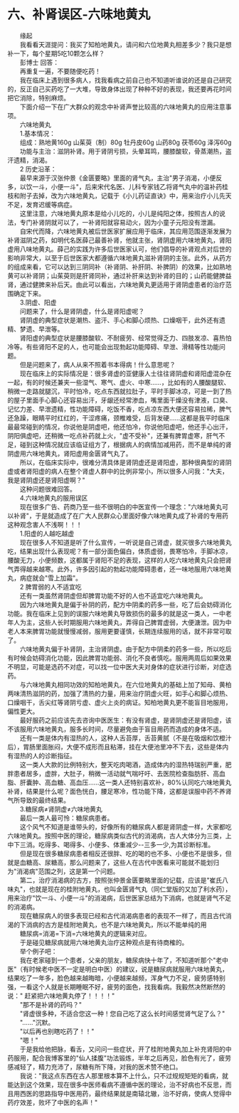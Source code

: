 # 六、补肾误区-六味地黄丸
  
　　缘起  
　　我看看天涯提问：我买了知柏地黄丸，请问和六位地黄丸相差多少？我只是想补一下，每个星期5吃10颗怎么样？  
　　彭博士 回答：  
　　再重复一遍，不要随便吃药！  
　　我在临床上遇到很多病人，找我看病之前自己也不知道听谁说的还是自己研究的，反正自己买药吃了一大堆，导致身体出现了种种不好的表现，我还要再花时间把它消除，特别麻烦。  
　　下面介绍一下在广大群众的观念中补肾声誉比较高的六味地黄丸的应用注意事项。  
　　六味地黄丸  
　　1.基本情况：  
　　组成：熟地黄160g 山茱萸（制）80g 牡丹皮60g 山药80g 茯苓60g 泽泻60g  
　　功能与主治：滋阴补肾。用于肾阴亏损，头晕耳鸣，腰膝酸软，骨蒸潮热，盗汗遗精，消渴。  
　　2 历史沿革：  
　　最早来源于汉张仲景《金匮要略》里面的肾气丸，主治"男子消渴，小便反多，以饮一斗，小便一斗"，后来宋代名医、儿科专家钱乙将肾气丸中的温补药桂枝和附子去掉，改为六味地黄丸，记载于《小儿药证直诀》中，用来治疗小儿先天不足，发育迟缓等病症。  
　　这里注意，六味地黄丸原本是给小儿吃的，小儿是纯阳之体，按照古人的说法，专门补肾阴就可以了，一补肾阳就容易动火，因为小童子元阳没有泄漏。  
　　自宋代而降，六味地黄丸被后世医家扩展应用于临床，其应用范围逐渐发展为补肾滋阴之药，如明代名医薛己最善补肾，他就主张，肾阴虚用六味地黄丸，肾阳虚用八味地黄丸。薛己的实践为许多后世医家认可，他们倡导的补肾观点对后世的影响非常大，以至于后世医家大都遵循六味地黄丸滋补肾阴的主张。此外，从药方的组成来看，它可以达到三阴同补（补肾阴、补肝阴、补脾阴）的效果，比如熟地黄可以补肾阴；山茱萸则是肝肾同补，通过补肝来达到补肾的目的；山药能健脾益肾，通过健脾来补后天。由此可以看出，六味地黄丸更适用于肾阴虚患者的治疗范围确定下来。  
　　3.阴虚、阳虚  
　　问题来了，什么是肾阴虚，什么是肾阳虚呢？  
　　肾阴虚的典型症状是潮热、盗汗、手心和脚心烦热、口燥咽干，此外还有遗精、梦遗、早泄等。  
　　肾阳虚的典型症状是腰膝酸软、不耐疲劳、经常觉得乏力、四肢发凉、喜热怕冷等。有些肾阳不足的人，也可能会出现勃起功能障碍、早泄、滑精等性功能问题。  
　　但是问题来了，病人从来不照着书本得病！什么意思呢？  
　　现在临床上的实际情况是：很多肾虚的亚健康人士往往肾阴虚和肾阳虚混杂在一起，有的时候还兼夹一些湿气、寒气、虚火、中寒……，比如有的人腰酸腿软、稍微一走路就腿沉，平时怕冷，吃点东西就拉肚子，平时手脚冰凉，可是一到了热的屋子里面手心脚心还容易出汗，牙龈还经常渗血，嘴里面干燥没有津液，口臭、记忆力差、早泄遗精，性功能障碍，吃饭不香，吃点凉东西大便还容易拉稀，脾气还急躁，眼睛平时红红的，干涩疼痛，颈椎难受，后背发硬……这都是我平时临床最最常碰到的情况，你说他是阴虚吧，他还怕冷，你说他阳虚吧，他还手心出汗，阴阳俱虚吧，还稍微一吃点补药就上火，"虚不受补"，还兼有脾胃虚寒，肝气不足，碰到这种情况就应该临证组方了，根据病人的病情加减用药，而不是单纯的肾阴虚用六味地黄丸，肾阳虚用金匮肾气丸了。  
　　所以，在临床实际中，很难分清具体是肾阴虚还是肾阳虚，那种很典型的肾阴虚或者肾阳虚的病人在整个肾虚人群中的比例非常小，所以很多人问我："大夫，我是肾阴虚还是肾阳虚啊？"  
　　这种问题很难回答。  
　　4.六味地黄丸的服用误区  
　　现在很多广告、药商乃至一些不很明白的中医宣传一个理念："六味地黄丸可以补肾"，于是就造成了在广大人民群众心里面好像六味地黄丸成了补肾的专用药这种观念害人不浅啊！！！  
　　1.阳虚的人越吃越虚  
　　现在很多人不知道是听了什么宣传，一听说是自己肾虚，就买很多六味地黄丸吃，结果出现什么表现呢？有一部分面色偏白，体质虚弱，畏寒怕冷，手脚冰凉，腰酸无力，小便频数，这都属于肾阳不足的表现，这样的人吃六味地黄丸只会把肾气弄得越来越寒。此外，许多因引起的勃起功能障碍患者，还一味地服用六味地黄丸，病症就会"雪上加霜"。  
　　2 脾胃弱的人不适宜吃  
　　还有一类虽然肾阴虚但却脾胃功能不好的人也不适宜吃六味地黄丸。  
　　因为六味地黄丸是偏于补阴的药，配方中阴柔的药多一些，吃了后会妨碍消化功能。我在临床上见到的误服六味地黄丸导致损伤的最多的就是这一类人，一中老年人为主，这些人长时期服用六味地黄丸，弄得自己脾胃虚弱，大便溏泄。因为中老人本来脾胃功能就慢慢减弱，服用更要谨慎，长期连续服用的话，就不非常可取了。  
　　六味地黄丸偏于补肾阴，主治肾阴虚。由于配方中阴柔的药多一些，所以吃后有时候会妨碍消化功能，因此脾胃功能弱、消化不良者慎吃。服用两周后如果效果不明显，可能是选药不对症，可以找一位中医大夫对身体的症状进行诊断，对症选药。  
　　与六味地黄丸相同功效的知柏地黄丸，在六位地黄丸的基础上加了知母、黄柏两味清热滋阴的药，加强了清热的力量，用来治疗阴虚火旺，如手心和脚心烦热、口燥咽干，舌尖红等肾阴亏虚、虚火上炎的病证。知柏地黄丸更不能盲目地服用，偏性更大。  
　　最好服药之前应该先去咨询中医医生：有没有肾虚，是肾阴虚还是肾阳虚，该不该服用六味地黄丸，服多长时间，尽量避免由于盲目用药而造成的身体不适。  
　　还有一类是体内有湿热的人，这种人舌苔厚，舌苔黄腻（不是在吸烟和饮橙汁后），胃肠里面胀闷，大便不成形而且粘滞，挂在大便池里冲不下去，这些是体内有湿热的人的诊断指征。  
　　这一类人大款的比例特别大，整天吃肉喝酒，造成体内的湿热特瑞别严重，肥胖患者居多，虚胖，大肚子，稍微一活动就气喘吁吁、去医院检查脂肪肝、高血脂、肝囊肿、高血糖、高血压……这一类人还特别喜欢补，80%认同吃六味地黄丸补肾，结果是什么呢？面色恍白，腰足寒冷，性功能下降，这都是误服中药不养肾气所导致的最终结果。  
　　3.糖尿病≠肾阴虚≠六味地黄丸  
　　最后一类人最可怜：糖尿病患者。  
　　这个风气不知道是谁带头的，好像所有的糖尿病人都是肾阴虚一样，大家都吃六味地黄丸。按照中医的理论，糖尿病类似古代的消渴病，古人大体分为三类，上中下三消。吃得多、喝得多、小便多、体重减少--三多一少,为其诊断标准。  
　　但是现在很多糖尿病患者相反还很胖、吃的喝的也不多、小便也不是很多，但就是血糖高、尿糖高，那么问题来了，这些人在古代中医看来可能就不能划归为"消渴病"范围之列，这是第一个问题。  
　　第二，治疗消渴病的古方，按照张仲景金匮要略里面的记载，应该是"崔氏八味丸"，也就是现在的桂附地黄丸，也叫金匮肾气丸（同仁堂版的又加了利水药），用来治疗"饮一斗、小便一斗"的消渴病，后世医家总结为下消病，也就是肾气不足的消渴病。  
　　现在糖尿病人的很多表现已经和古代消渴病患者的表现不一样了，而且古代消渴的下消病的古方是桂附地黄丸，也不是六味地黄丸，所以不能单纯的用  
　　糖尿病=消渴=下消=六味地黄丸的逻辑来对应。  
　　于是碰见糖尿病就用六味地黄丸治疗这种观点是有待商榷的。  
　　举个例子吧：  
　　我在老家碰到一个患者，父亲的朋友，糖尿病快十年了，不知道听那个"老中医"（有时候老中医不一定是明白中医）的建议，说是糖尿病就服用六味地黄丸，结果吃了一年多，脸色越来越晦暗，小便越来越频，浑身气力不足，疲劳感特别强，一看这个人就是长期睡眠不好，疲劳的面色，找我看病。我毅然决然断然的说：" 赶紧把六味地黄丸停了！！！！"  
　　"那不是补肾的药吗？"  
　　"肾虚很多种，不适合您这一种！您自己吃了这么长时间感觉肾气足了么？"  
　　"……"沉默。  
　　"以后再也别瞎吃药了！！"  
　　"嗯！"  
　　于是我给他把脉，看舌，又问问一些症状，开了桂附地黄丸加上补充肾阳的中药服用，配合我博客里的"仙人揉腹"功法锻炼，半年之后再见，脸色有光了，疲劳感减轻了，精力充沛了，尿糖有所下降，对我的医术赞不绝口。  
　　我说："我这点东西在古人那里根本算不上什么，只不过规规矩矩的看病，就能达到这个效果，现在很多中医师看病不遵循中医的理论，治不好病也不反思，而且用西医的思路指导中医用药，最终结果就是南辕北辙，治不好病，使病人觉得中药疗效差，败坏了中医的名声！"  